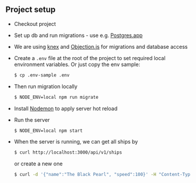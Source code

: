 ## Project setup

* Checkout project
* Set up db and run migrations - use e.g. [Postgres.app](https://postgresapp.com/)
* We are using [knex](http://knexjs.org/) and [Objection.js](http://vincit.github.io/objection.js/) for migrations and database access
* Create a `.env` file at the root of the project to set required local environment variables. Or just copy the env sample:
  ```bash
  $ cp .env-sample .env
  ```
* Then run migration locally
  ```bash
  $ NODE_ENV=local npm run migrate
  ```

* Install [Nodemon](https://github.com/remy/nodemon) to apply server hot reload

* Run the server
  ```bash
  $ NODE_ENV=local npm start
  ```

* When the server is running, we can get all ships by
  ```bash
  $ curl http://localhost:3000/api/v1/ships
  ```
  or create a new one
  ```bash
  $ curl -d '{"name":"The Black Pearl", "speed":100}' -H "Content-Type: application/json" -XPOST http://localhost:3000/api/v1/ships
  ```


         

